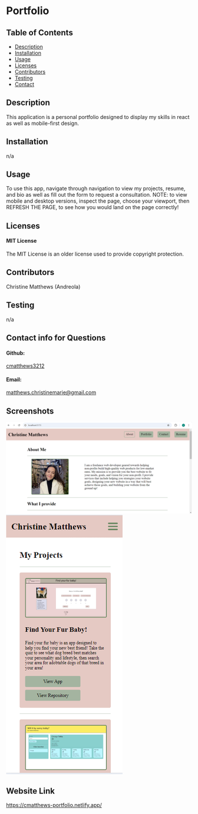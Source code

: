 
# Portfolio

## Table of Contents
- [Description](#description)
- [Installation](#installation)
- [Usage](#usage)
- [Licenses](#licenses)
- [Contributors](#contributors)
- [Testing](#testing)
- [Contact](#contact-info-for-questions)

## Description
This application is a personal portfolio designed to display my skills in react as well as mobile-first design.

## Installation
n/a

## Usage
To use this app, navigate through navigation to view my projects, resume, and bio as well as fill out the form to request a consultation. NOTE: to view mobile and desktop versions, inspect the page, choose your viewport, then REFRESH THE PAGE, to see how you would land on the page correctly!

## Licenses
#### MIT License
The MIT License is an older license used to provide copyright protection.

## Contributors
Christine Matthews (Andreola)

## Testing
n/a

## Contact info for Questions
#### Github: 
<a href="https://github.com/cmatthews3212">cmatthews3212</a>

#### Email: 
<a href="mailto: matthews.christinemarie@gmail.com">matthews.christinemarie@gmail.com</a>

## Screenshots
<img src="./src/assets/projectImgs/portfolio-desktop.png">
<img src="./src/assets/projectImgs/portfolio-mobile.png">

## Website Link
https://cmatthews-portfolio.netlify.app/
